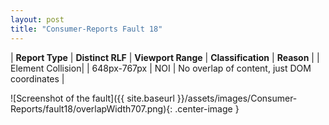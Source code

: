 ```yaml
---
layout: post
title: "Consumer-Reports Fault 18"
---
```

| **Report Type** | **Distinct RLF** | **Viewport Range** | **Classification** | **Reason** |
| Element Collision|  | 648px-767px | NOI | No overlap of content, just DOM coordinates | 

![Screenshot of the fault]({{ site.baseurl }}/assets/images/Consumer-Reports/fault18/overlapWidth707.png){: .center-image }